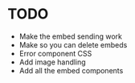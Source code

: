 # TODO
- Make the embed sending work
- Make so you can delete embeds
- Error component CSS
- Add image handling
- Add all the embed components